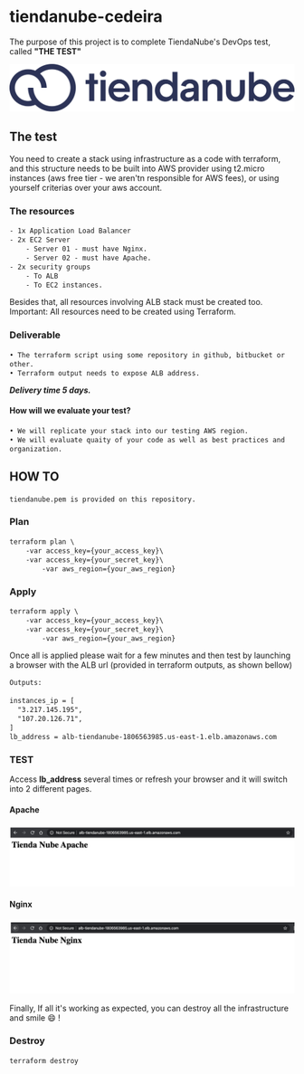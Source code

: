 # tiendanube-cedeira

The purpose of this project is to complete TiendaNube's DevOps test, called **"THE TEST"**

![TiendaNube Logo](/images/logo.png)

## The test

You need to create a stack using infrastructure as a code with terraform, and this structure needs to be built into AWS provider using t2.micro instances (aws free tier - we aren'tn responsible for AWS fees), or using yourself criterias over your aws account.

### The resources
	
	- 1x Application Load Balancer
	- 2x EC2 Server
		- Server 01 - must have Nginx.
		- Server 02 - must have Apache.
	- 2x security groups
		- To ALB
		- To EC2 instances.

Besides that, all resources involving ALB stack must be created too. Important: All resources need to be created using Terraform.

### Deliverable
	• The terraform script using some repository in github, bitbucket or other.
	• Terraform output needs to expose ALB address.

**_Delivery time 5 days._**

#### How will we evaluate your test?
	• We will replicate your stack into our testing AWS region.
	• We will evaluate quaity of your code as well as best practices and organization.


## HOW TO

`tiendanube.pem is provided on this repository.`

### Plan

```
terraform plan \
	-var access_key={your_access_key}\
	-var access_key={your_secret_key}\
        -var aws_region={your_aws_region}
```

### Apply

```
terraform apply \
	-var access_key={your_access_key}\
	-var access_key={your_secret_key}\
        -var aws_region={your_aws_region}
```


Once all is applied please wait for a few minutes and then test by launching a browser with the ALB url (provided in terraform outputs, as shown bellow)
```
Outputs:

instances_ip = [
  "3.217.145.195",
  "107.20.126.71",
]
lb_address = alb-tiendanube-1806563985.us-east-1.elb.amazonaws.com
```

### TEST

Access **lb_address** several times or refresh your browser and it will switch into 2 different pages.

#### Apache 
![TiendaNube Logo](/images/apache-image.png)

#### Nginx
![TiendaNube Logo](/images/nginx-image.png)

Finally, If all it's working as expected, you can destroy all the infrastructure and smile :smile: !

### Destroy

```
terraform destroy
```
